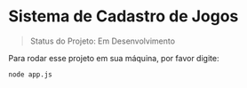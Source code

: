 # Sistema de Cadastro de Jogos

> Status do Projeto: Em Desenvolvimento

Para rodar esse projeto em sua máquina, por favor digite:

```
node app.js
```
